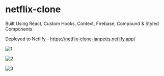 # netflix-clone
Built Using React, Custom Hooks, Context, Firebase, Compound &amp; Styled Components 

Deployed to Netlify - https://netflix-clone-ianpetts.netlify.app/ 

![1](https://user-images.githubusercontent.com/66824231/121813606-a57a8c80-cc64-11eb-974b-584e422a5732.jpg)

![2](https://user-images.githubusercontent.com/66824231/121813619-be833d80-cc64-11eb-8c33-e09c0ed43da3.jpg)

![3](https://user-images.githubusercontent.com/66824231/121813635-cd69f000-cc64-11eb-8607-3c093cf47f0a.jpg)
